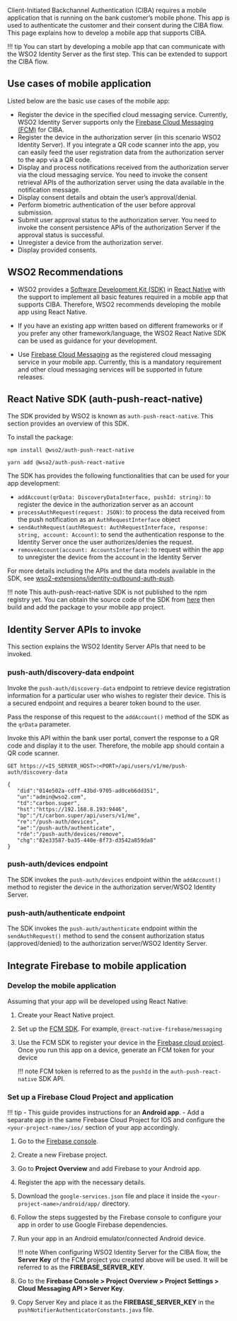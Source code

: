 Client-Initiated Backchannel Authentication (CIBA) requires a mobile application that is running on the bank customer’s 
mobile phone. This app is used to authenticate the customer and their consent during the CIBA flow. This page 
explains how to develop a mobile app that supports CIBA.

!!! tip
    You can start by developing a mobile app that can communicate with the WSO2 Identity Server as the first step.
    This can be extended to support the CIBA flow.

## Use cases of mobile application

Listed below are the basic use cases of the mobile app:

- Register the device in the specified cloud messaging service. Currently, WSO2 Identity Server supports only the 
[Firebase Cloud Messaging (FCM)](https://firebase.google.com/docs/cloud-messaging) for CIBA.
- Register the device in the authorization server (in this scenario WSO2 Identity Server). If you integrate a QR code 
scanner into the app, you can easily feed the user registration data from the authorization server to the app via 
a QR code.
- Display and process notifications received from the authorization server via the cloud messaging service. You need to 
invoke the consent retrieval APIs of the authorization server using the data available in the notification message.
- Display consent details and obtain the user’s approval/denial.
- Perform biometric authentication of the user before approval submission.
- Submit user approval status to the authorization server. You need to invoke the consent persistence APIs of the 
authorization Server if the approval status is successful.
- Unregister a device from the authorization server.
- Display provided consents.

## WSO2 Recommendations

- WSO2 provides a [Software Development Kit (SDK)](#react-native-sdk-auth-push-react-native) in 
[React Native](https://reactnative.dev/) with the support to implement all basic features required in a mobile 
app that supports CIBA. Therefore, WSO2 recommends developing the mobile app using React Native.

- If you have an existing app written based on different frameworks or if you prefer any other framework/language,
the WSO2 React Native SDK can be used as guidance for your development.

- Use [Firebase Cloud Messaging](https://firebase.google.com/docs/cloud-messaging) as the registered cloud messaging 
service in your mobile app. Currently, this is a mandatory requirement and other cloud messaging services will 
be supported in future releases.

## React Native SDK (auth-push-react-native)

The SDK provided by WSO2 is known as `auth-push-react-native`. This section provides an overview of this SDK.

To install the package:

   ```shell tab="For npm"
   npm install @wso2/auth-push-react-native
   ```
    
   ```shell tab="For yarn"
   yarn add @wso2/auth-push-react-native
   ```

The SDK has provides the following functionalities that can be used for your app development:

- `addAccount(qrData: DiscoveryDataInterface, pushId: string)`:  to register the device in the authorization server as 
an account
- `processAuthRequest(request: JSON)`:  to process the data received from the push notification as an 
`AuthRequestInterface` object
- `sendAuthRequest(authRequest: AuthRequestInterface, response: string, account: Account)`: to send the authentication 
response to the Identity Server once the user authorizes/denies the request.
- `removeAccount(account: AccountsInterface)`: to request within the app to unregister the device from the 
account in the Identity Server 

For more details including the APIs and the data models available in the SDK, see 
[wso2-extensions/identity-outbound-auth-push](https://github.com/wso2-extensions/identity-outbound-auth-push/blob/master/sdk/README.md).

!!! note
    This auth-push-react-native SDK is not published to the npm registry yet. You can obtain the source code of the SDK 
    from [here](https://github.com/wso2-extensions/identity-outbound-auth-push/tree/master/sdk) then build and add the 
    package to your mobile app project.

## Identity Server APIs to invoke

This section explains the WSO2 Identity Server APIs that need to be invoked.

### push-auth/discovery-data endpoint

Invoke the `push-auth/discovery-data` endpoint to retrieve device registration information for a particular user who 
wishes to register their device. This is a secured endpoint and requires a bearer token bound to the user.

Pass the response of this request to the `addAccount()` method of the SDK as the `qrData` parameter.

Invoke this API within the bank user portal, convert the response to a QR code and display it to the user. Therefore, 
the mobile app should contain a QR code scanner. 

 ``` tab="Request"
 GET https://<IS_SERVER_HOST>:<PORT>/api/users/v1/me/push-auth/discovery-data
 ```

 ``` tab="Request"
 {
    "did":"014e502a-cdff-43bd-9705-ad0ceb6dd351",
    "un":"admin@wso2.com",
    "td":"carbon.super",
    "hst":"https://192.168.8.193:9446",
    "bp":"/t/carbon.super/api/users/v1/me",
    "re":"/push-auth/devices",
    "ae":"/push-auth/authenticate",
    "rde":"/push-auth/devices/remove",
    "chg":"82e33587-ba35-440e-8f73-d3542a859da8"
 }
 ``` 

### push-auth/devices endpoint

The SDK invokes the `push-auth/devices` endpoint within the `addAccount()` method to register the device in the 
authorization server/WSO2 Identity Server.

### push-auth/authenticate endpoint

The SDK invokes the `push-auth/authenticate` endpoint within the `sendAuthRequest()` method to send the consent 
authorization status (approved/denied) to the authorization server/WSO2 Identity Server.

## Integrate Firebase to mobile application

### Develop the mobile application

Assuming that your  app will be developed using React Native:

1. Create your React Native project.
2. Set up the [FCM SDK](https://firebase.google.com/docs/cloud-messaging/android/client#kotlin+ktx). 
For example, `@react-native-firebase/messaging`
3. Use the FCM SDK to register your device in the [Firebase cloud project](). Once you run this app on a device, generate 
an FCM token for your device 

    !!! note
        FCM token is referred to as the `pushId` in the `auth-push-react-native` SDK API.

### Set up a Firebase Cloud Project and application

!!! tip
    - This guide provides instructions for an **Android app**. 
    - Add a separate app in the same Firebase Cloud Project for IOS and configure the `<your-project-name>/ios/` section 
      of your app accordingly.

1. Go to the [Firebase console](https://console.firebase.google.com/u/0/).
2. Create a new Firebase project.
3. Go to **Project Overview** and add Firebase to your Android app.
4. Register the app with the necessary details.
5. Download the `google-services.json` file and place it inside the `<your-project-name>/android/app/` directory.
6. Follow the steps suggested by the Firebase console to configure your app in order to use Google Firebase dependencies.
7. Run your app in an Android emulator/connected Android device.

    !!! note
        When configuring WSO2 Identity Server for the CIBA flow, the **Server Key** of the FCM project you created above will be
        used. It will be referred to as the **FIREBASE_SERVER_KEY**. 

8. Go to the **Firebase Console > Project Overview > Project Settings > Cloud Messaging API > Server Key**. 
9. Copy Server Key and place it as the **FIREBASE_SERVER_KEY** in the `pushNotifierAuthenticatorConstants.java` file.
